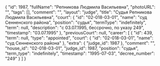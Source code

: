{
    "id": 1987,
    "fullName": "Репникова Людмила Васильевна",
    "photoURL": "",
    "tags": [],
    "comment": "",
    "layout": "judge",
    "title": "Судья Репникова Людмила Васильевна",
    "court": {
        "id": "02-018-03-01",
        "name": "суд Сенненского района",
        "position": "судья",
        "termType": "indefinitely",
        "term": null,
        "description": "c 03.07.1995, бессрочно, по указу 249",
        "timestamp": "03.07.1995"
    },
    "previousCourt": null,
    "career": [
        {
            "id": 439,
            "term": null,
            "type": "appointed",
            "court": {
                "id": "02-018-03-01",
                "name": "суд Сенненского района"
            },
            "extra": {
                "judge_id": 1987
            },
            "comment": "",
            "house_id": "02-018-03-01",
            "judge_id": 1987,
            "position": "судья",
            "term_type": "indefinitely",
            "timestamp": "1995-07-03",
            "decree_number": "249"
        }
    ]
}